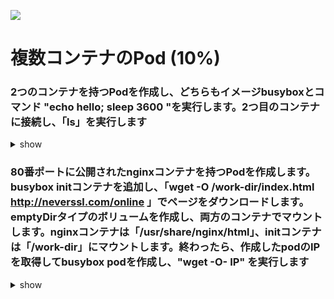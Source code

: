 ![](https://gaforgithub.azurewebsites.net/api?repo=CKAD-exercises/multi_container&empty)
# 複数コンテナのPod (10%)

### 2つのコンテナを持つPodを作成し、どちらもイメージbusyboxとコマンド "echo hello; sleep 3600 "を実行します。2つ目のコンテナに接続し、「ls」を実行します

<details><summary>show</summary>
<p>

最も簡単な方法は、単一のコンテナでポッドを作成し、その定義を YAML ファイルに保存します


```bash
kubectl run busybox --image=busybox --restart=Never -o yaml --dry-run=client -- /bin/sh -c 'echo hello;sleep 3600' > pod.yaml
vi pod.yaml
```

コンテナ関連の値をコピー＆ペーストして、YAMLには以下の2つのコンテナが含まれるようにします

これらのコンテナは異なる名前にする必要があります

```YAML

```YAML
containers:
  - args:
    - /bin/sh
    - -c
    - echo hello;sleep 3600
    image: busybox
    imagePullPolicy: IfNotPresent
    name: busybox
    resources: {}
  - args:
    - /bin/sh
    - -c
    - echo hello;sleep 3600
    image: busybox
    name: busybox2
```

```bash
kubectl create -f pod.yaml
# Connect to the busybox2 container within the pod
kubectl exec -it busybox -c busybox2 -- /bin/sh
ls
exit

# or you can do the above with just an one-liner
kubectl exec -it busybox -c busybox2 -- ls

# you can do some cleanup
kubectl delete po busybox
```

</p>
</details>

### 80番ポートに公開されたnginxコンテナを持つPodを作成します。busybox initコンテナを追加し、「wget -O /work-dir/index.html http://neverssl.com/online 」でページをダウンロードします。emptyDirタイプのボリュームを作成し、両方のコンテナでマウントします。nginxコンテナは「/usr/share/nginx/html」、initコンテナは「/work-dir」にマウントします。終わったら、作成したpodのIPを取得してbusybox podを作成し、"wget -O- IP" を実行します

<details><summary>show</summary>
<p>

最も簡単な方法は、単一のコンテナでポッドを作成し、その定義を YAML ファイルに保存します

```bash
kubectl run box --image=nginx --restart=Never --port=80 --dry-run=client -o yaml > pod-init.yaml
```

コンテナ関連の値をコピー＆ペーストして、YAMLにボリュームとinitContainerが含まれるようにします:

```YAML
containers:
- image: nginx
...
  volumeMounts:
  - name: vol
    mountPath: /usr/share/nginx/html
volumes:
- name: vol
  emptyDir: {}
```

initContainer:

```YAML
...
initContainers:
- args:
  - /bin/sh
  - -c
  - wget -O /work-dir/index.html http://neverssl.com/online
  image: busybox
  name: box
  volumeMounts:
  - name: vol
    mountPath: /work-dir
```

In total you get:

```YAML

apiVersion: v1
kind: Pod
metadata:
  labels:
    run: box
  name: box
spec:
  initContainers: 
  - args: 
    - /bin/sh 
    - -c 
    - wget -O /work-dir/index.html http://neverssl.com/online 
    image: busybox 
    name: box 
    volumeMounts: 
    - name: vol 
      mountPath: /work-dir 
  containers:
  - image: nginx
    name: nginx
    ports:
    - containerPort: 80
    volumeMounts: 
    - name: vol 
      mountPath: /usr/share/nginx/html 
  volumes: 
  - name: vol 
    emptyDir: {} 
```

```bash
# Apply pod
kubectl apply -f pod-init.yaml

# Execute wget
kubectl run box-test --image=busybox --restart=Never -it --rm -- /bin/sh -c "wget -O- $(kubectl get pod box -o jsonpath='{.status.podIP}')"

# you can do some cleanup
kubectl delete po box
```

</p>
</details>

